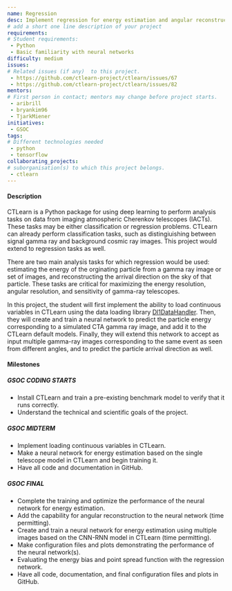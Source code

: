 ```yaml
---
name: Regression
desc: Implement regression for energy estimation and angular reconstruction
# add a short one line description of your project
requirements:
# Student requirements:
 - Python
 - Basic familiarity with neural networks
difficulty: medium
issues:
# Related issues (if any)  to this project.
 - https://github.com/ctlearn-project/ctlearn/issues/67
 - https://github.com/ctlearn-project/ctlearn/issues/82
mentors:
# First person in contact; mentors may change before project starts.
 - aribrill
 - bryankim96
 - TjarkMiener
initiatives:
 - GSOC
tags:
# Different technologies needed
 - python
 - tensorflow
collaborating_projects:
# suborganisation(s) to which this project belongs.
 - ctlearn
---
```


#### Description

CTLearn is a Python package for using deep learning to perform analysis tasks on data from imaging atmospheric Cherenkov telescopes (IACTs). These tasks may be either classification or regression problems. CTLearn can already perform classification tasks, such as distingiuishing between signal gamma ray and background cosmic ray images. This project would extend to regression tasks as well.

There are two main analysis tasks for which regression would be used: estimating the energy of the orginating particle from a gamma ray image or set of images, and reconstructing the arrival direction on the sky of that particle. These tasks are critical for maximizing the energy resolution, angular resolution, and sensitivity of gamma-ray telescopes.

In this project, the student will first implement the ability to load continuous variables in CTLearn using the data loading library [Dl1DataHandler](https://github.com/cta-observatory/dl1-data-handler). Then, they will create and train a neural network to predict the particle energy corresponding to a simulated CTA gamma ray image, and add it to the CTLearn default models. Finally, they will extend this network to accept as input multiple gamma-ray images corresponding to the same event as seen from different angles, and to predict the particle arrival direction as well.

#### Milestones

##### GSOC CODING STARTS

* Install CTLearn and train a pre-existing benchmark model to verify that it runs correctly.
* Understand the technical and scientific goals of the project.

##### GSOC MIDTERM

* Implement loading continuous variables in CTLearn.
* Make a neural network for energy estimation based on the single telescope model in CTLearn and begin training it.
* Have all code and documentation in GitHub.

##### GSOC FINAL

* Complete the training and optimize the performance of the neural network for energy estimation.
* Add the capability for angular reconstruction to the neural network (time permitting).
* Create and train a neural network for energy estimation using multiple images based on the CNN-RNN model in CTLearn (time permitting).
* Make configuration files and plots demonstrating the performance of the neural network(s).
* Evaluating the energy bias and point spread function with the regression network. 
* Have all code, documentation, and final configuration files and plots in GitHub.
